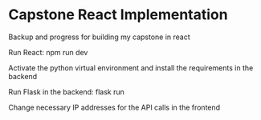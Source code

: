 # Capstone React Implementation
Backup and progress for building my capstone in react

Run React:
npm run dev

Activate the python virtual environment and install the requirements in the backend

Run Flask in the backend:
flask run

Change necessary IP addresses for the API calls in the frontend

